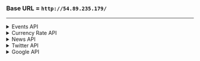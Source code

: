 
### Base URL = `http://54.89.235.179/`
---

<!--------               EVENTS API STARTS               --------->

<details>
<summary>Events API</summary>
<br>

# Events

Get the details of economic events perfoming today.

**URL** : `/events`

**Method** : `GET`

**Auth required** : NO

**Permissions required** : None

**Parameters** : None

## Success Response

**Code** : `200 OK`

The return type is a list of dictionaries of which elements contain event information.

**Content examples**

```json
    [{
        "name": "General Elections",
        "country": "Panama",
        "date": "2019-05-05",
        "rep": 2,
        "actual": "",
        "prev": "",
        "forecast": ""
    },
    {
        "name": "Emirates NBD PMI",
        "country": "Egypt",
        "date": "2019-05-05",
        "rep": 1,
        "actual": "50.8",
        "prev": "49.9",
        "forecast": "50.1"
    }]
```

## Notes

* "rep" key resresents the importance of an economic event ranging from 1 to 3.
* "actual", "prev" and "forecast" keys might have empty values for some events.
  
</details>
<!--------               EVENTS API ENDS               --------->


<!--------               CURRENCY API STARTS               --------->

<details>
<summary>Currency Rate API</summary>
<br>

# Currency Rate

{TODO: Brief description of the API}

**URL** : `/currencyrate`

**Method** : `GET`

**Auth required** : NO

**Permissions required** : None

**Parameters** : None

## Success Response

{ TODO : ADD MORE RESPONSES IF NEEDED } 

**Code** : `200 OK`

**Content examples**

{TODO: BRIEF RESPONSE DESCRIPTION}

```json
{
    "API_SAMPLE" : "GOES_HERE"
}
```

## Notes

* { TODO: INSERT NECESSARY NOTES ABOUT YOUR API HERE }
  

</details>
<!--------               CURRENCY API ENDS               --------->


<!--------               NEWS API STARTS                   --------->
<details>
<summary>News API</summary>
<br>

# News

{TODO: Brief description of the API}

**URL** : `/news`

**Method** : `GET`

**Auth required** : NO

**Permissions required** : None

**Parameters** : None

## Success Response

{ TODO : ADD MORE RESPONSES IF NEEDED } 

**Code** : `200 OK`

**Content examples**

{TODO: BRIEF RESPONSE DESCRIPTION}

```json
{
    "API_SAMPLE" : "GOES_HERE"
}
```

## Notes

* { TODO: INSERT NECESSARY NOTES ABOUT YOUR API HERE }
 
</details>

<!--------               NEWS API ENDS                   --------->

<!--------               TWITTER API STARTS                   --------->

<details>
<summary>Twitter API</summary>
<br>

# Tweets

{TODO: Brief description of the API}

**URL** : `/twitter`

**Method** : `GET`

**Auth required** : NO

**Permissions required** : None

**Parameters** : None

## Success Response

**Code** : `200 OK`

**Content examples**

```json
{
    all_links: [
        "https://go.shr.lc/2L9MKtJ",
        "https://www.publish0x.com/earning-crypto/what-are-security-tokens-and-stos-xllynk?a=mWZdPqweKg",
        "https://go.shr.lc/2VeKaGv",
        "http://bit.ly/2U1f8gz",
        "https://www.publish0x.com/consensus-report/along-with-bitcos-prices-lightg-network-numbers-explod-xepzw?a=mWZdPqweKg"
    ]
}
```

## Notes

* Returns some links that leads to events and news
  

</details>
<!--------               TWITTER API STARTS                   --------->


<!--------               GOOGLE API STARTS                   --------->

<details>

<summary>Google API</summary>
<br>

# Google Place

Suggest autocomplete places for given input keyword

**URL** : `/google/map/place`

**Method** : `GET`

**Auth required** : NO

**Permissions required** : None

**Parameters** : input

## Success Response

Place predictions about given input

**Code** : `200 OK`

**Content examples**

```json
{
    "predictions" : [ 
        { 
            "description" : "Ankara, Turkey", 
            "id" : "908fdf0efc46fb81721d9b06ff54ee23e8703a4f", 
            "matched_substrings" : [ 
                { 
                    "length" : 6, 
                    "offset" : 0 
                } 
            ],
            "place_id" : "ChIJsS1zINVH0xQRjSuEwLBX3As",
            "reference" : "ChIJsS1zINVH0xQRjSuEwLBX3As", 
            "structured_formatting" : { 
                "main_text" : "Ankara", 
                "main_text_matched_substrings" : [ 
                    { 
                        "length" : 6, 
                        "offset" : 0 
                    }
                ], 
                "secondary_text" : "Turkey" 
            }, 
            "terms" : [ 
                { 
                    "offset" : 0, 
                    "value" : "Ankara" 
                }, 
                { 
                    "offset" : 8, 
                    "value" : "Turkey" 
                } 
            ], 
            "types" : [ "locality", "political", "geocode" ] 
        }
    ],
    "status" : "OK" 
}
```

## Notes

*NO NOTE HERE*

# Google Geocode

Returns Google Geocode Object from given place_id

**URL** : `/google/map/geocode`

**Method** : `GET`

**Auth required** : NO

**Permissions required** : None

**Parameters** : input

## Success Response

Geocode Object

**Code** : `200 OK`

**Content examples**

```json
{ 
    "results" : [ 
        { 
            "address_components" : [ 
                { 
                    "long_name" : "Ankara", 
                    "short_name" : "Ankara", 
                    "types" : [ "locality", "political" ] 
                }, 
                { 
                    "long_name" : "Ankara", 
                    "short_name" : "Ankara", 
                    "types" : [ "administrative_area_level_1", "political" ] 
                }, 
                { 
                    "long_name" : "Turkey", 
                    "short_name" : "TR", 
                    "types" : [ "country", "political" ] 
                } 
            ], 
            "formatted_address" : "Ankara, Turkey", 
            "geometry" : { 
                "bounds" : { 
                    "northeast" : { 
                        "lat" : 40.076332, 
                        "lng" : 33.007056 
                    }, 
                    "southwest" : { 
                        "lat" : 39.7304211, 
                        "lng" : 32.5184735 
                    } 
                }, 
                "location" : { 
                    "lat" : 39.9333635, 
                    "lng" : 32.8597419 
                }, 
                "location_type" : "APPROXIMATE", 
                "viewport" : { 
                    "northeast" : { 
                        "lat" : 40.076332, 
                        "lng" : 33.007056 
                    }, 
                    "southwest" : { 
                        "lat" : 39.7304211, 
                        "lng" : 32.5184735 
                    } 
                }
            }, 
            "place_id" : "ChIJsS1zINVH0xQRjSuEwLBX3As", 
            "types" : [ "locality", "political" ] 
        } 
    ], 
    "status" : "OK" 
}
```

## Notes

*NO NOTE HERE*
    
</details>

<!--------               GOOGLE API ENDS                   --------->
